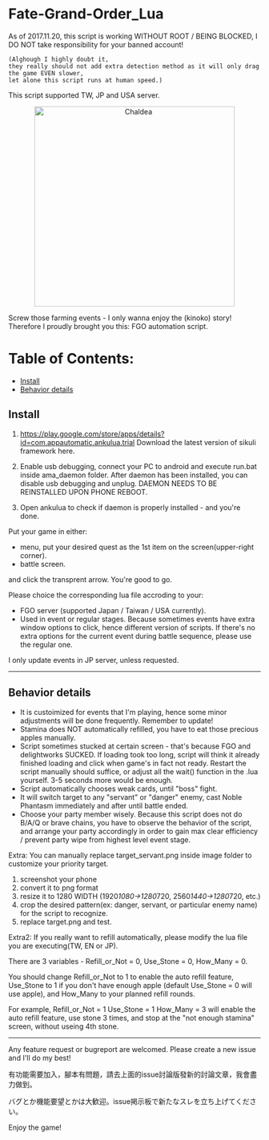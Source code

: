 # Fate-Grand-Order_Lua

As of 2017.11.20, this script is working WITHOUT ROOT / BEING BLOCKED, I DO NOT take responsibility for your banned account! 
```
(Alghough I highly doubt it, 
they really should not add extra detection method as it will only drag the game EVEN slower, 
let alone this script runs at human speed.)
```

This script supported TW, JP and USA server.

<p align="center">
  <a href="https://imgur.com/a/c6vKI">
    <img alt="Chaldea" src="https://camo.githubusercontent.com/19a9a5e1023613c01ba79aa1d03cae17d201f610/68747470733a2f2f7669676e65747465312e77696b69612e6e6f636f6f6b69652e6e65742f666174656772616e646f726465722f696d616765732f322f32642f4368616c6465615f53656375726974795f4f7267616e697a6174696f6e5f4c6f676f2e706e672f7265766973696f6e2f6c61746573742f7363616c652d746f2d77696474682d646f776e2f323030303f63623d3230313631313139303833333437" width="400"/>
  </a>
</p>

Screw those farming events - I only wanna enjoy the (kinoko) story!
Therefore I proudly brought you this: FGO automation script.

# Table of Contents:
* [Install](#Install)
* [Behavior details](#Behavior-details)


## Install
1. https://play.google.com/store/apps/details?id=com.appautomatic.ankulua.trial
Download the latest version of sikuli framework here.

2. Enable usb debugging, connect your PC to android and execute run.bat inside ama_daemon folder. After daemon has been installed, you can disable usb debugging and unplug. DAEMON NEEDS TO BE REINSTALLED UPON PHONE REBOOT.

3. Open ankulua to check if daemon is properly installed - and you're done.

Put your game in either:
- menu, put your desired quest as the 1st item on the screen(upper-right corner).
- battle screen.

and click the transprent arrow. You're good to go.

Please choice the corresponding lua file accroding to your:
- FGO server (supported Japan / Taiwan / USA currently).
- Used in event or regular stages. 
Because sometimes events have extra window options to click, hence different version of scripts.
If there's no extra options for the current event during battle sequence, please use the regular one.

I only update events in JP server, unless requested.

---
## Behavior details
- It is custoimized for events that I'm playing, hence some minor adjustments will be done frequently. Remember to update!
- Stamina does NOT automatically refilled, you have to eat those precious apples manually.
- Script sometimes stucked at certain screen - that's because FGO and delightworks SUCKED. If loading took too long, script will think it already finished loading and click when game's in fact not ready. Restart the script manually should suffice, or adjust all the wait() function in the .lua yourself. 3-5 seconds more would be enough. 
- Script automatically chooses weak cards, until "boss" fight.
- It will switch target to any "servant" or "danger" enemy, cast Noble Phantasm immediately and after until battle ended.
- Choose your party member wisely. Because this script does not do B/A/Q or brave chains, you have to observe the behavior of the script, and arrange your party accordingly in order to gain max clear efficiency / prevent party wipe from highest level event stage. 

Extra:
You can manually replace target_servant.png inside image folder to customize your priority target.
1. screenshot your phone
2. convert it to png format
3. resize it to 1280 WIDTH (1920*1080->1280*720, 2560*1440->1280*720, etc.)
4. crop the desired pattern(ex: danger, servant, or particular enemy name) for the script to recognize.
5. replace target.png and test.

Extra2:
If you really want to refill automatically, please modify the lua file you are executing(TW, EN or JP). 

There are 3 variables - Refill_or_Not = 0, Use_Stone = 0, How_Many = 0. 

You should change Refill_or_Not to 1 to enable the auto refill feature, Use_Stone to 1 if you don't have enough apple (default Use_Stone = 0 will use apple), and How_Many to your planned refill rounds.

For example, Refill_or_Not = 1 Use_Stone = 1 How_Many = 3 will enable the auto refill feature, use stone 3 times, and stop at the "not enough stamina" screen, without useing 4th stone.

---
Any feature request or bugreport are welcomed. Please create a new issue and I'll do my best!

有功能需要加入，腳本有問題，請去上面的issue討論版發新的討論文章，我會盡力做到。

バグとか機能要望とかは大歓迎。issue掲示板で新たなスレを立ち上げてください。

Enjoy the game!
